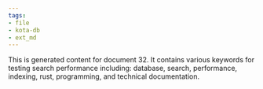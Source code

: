 ```yaml
---
tags:
- file
- kota-db
- ext_md
---
```

This is generated content for document 32. It contains various keywords for testing search performance including: database, search, performance, indexing, rust, programming, and technical documentation.